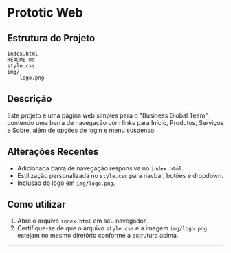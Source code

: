 # Prototic Web

## Estrutura do Projeto

```
index.html
README.md
style.css
img/
    logo.png
```

## Descrição

Este projeto é uma página web simples para o "Business Global Team", contendo uma barra de navegação com links para Início, Produtos, Serviços e Sobre, além de opções de login e menu suspenso.

## Alterações Recentes

- Adicionada barra de navegação responsiva no `index.html`.
- Estilização personalizada no `style.css` para navbar, botões e dropdown.
- Inclusão do logo em `img/logo.png`.

## Como utilizar

1. Abra o arquivo `index.html` em seu navegador.
2. Certifique-se de que o arquivo `style.css` e a imagem `img/logo.png` estejam no mesmo diretório conforme a estrutura acima.

---